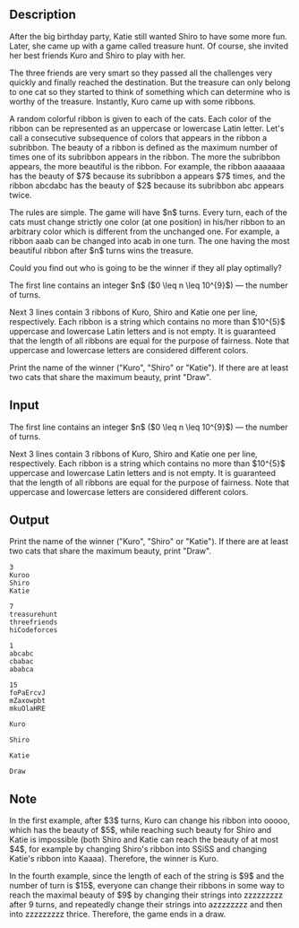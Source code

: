 ## Description

<div><p>After the big birthday party, Katie still wanted Shiro to have some more fun. Later, she came up with a game called <span class="tex-font-style-it">treasure hunt</span>. Of course, she invited her best friends Kuro and Shiro to play with her.</p><p>The three friends are very smart so they passed all the challenges very quickly and finally reached the destination. But the treasure can only belong to one cat so they started to think of something which can determine who is worthy of the treasure. Instantly, Kuro came up with some ribbons.</p><p>A random colorful ribbon is given to each of the cats. Each color of the ribbon can be represented as an uppercase or lowercase Latin letter. Let's call a consecutive subsequence of colors that appears in the ribbon a <span class="tex-font-style-it">subribbon</span>. The <span class="tex-font-style-it">beauty</span> of a ribbon is defined as the maximum number of times one of its subribbon appears in the ribbon. The more the subribbon appears, the more beautiful is the ribbon. For example, the ribbon <span class="tex-font-style-tt">aaaaaaa</span> has the beauty of $7$ because its subribbon <span class="tex-font-style-tt">a</span> appears $7$ times, and the ribbon <span class="tex-font-style-tt">abcdabc</span> has the beauty of $2$ because its subribbon <span class="tex-font-style-tt">abc</span> appears twice.</p><p>The rules are simple. The game will have $n$ turns. Every turn, each of the cats must change strictly <span class="tex-font-style-bf">one</span> color (at one position) in his/her ribbon to an arbitrary color which is <span class="tex-font-style-bf">different</span> from the unchanged one. For example, a ribbon <span class="tex-font-style-tt">aaab</span> can be changed into <span class="tex-font-style-tt">acab</span> in one turn. The one having the most beautiful ribbon after $n$ turns wins the treasure.</p><p>Could you find out who is going to be the winner if they all play optimally?</p></div><div class="input-specification"><p>The first line contains an integer $n$ ($0 \leq n \leq 10^{9}$)&nbsp;— the number of turns.</p><p>Next 3 lines contain 3 ribbons of Kuro, Shiro and Katie one per line, respectively. Each ribbon is a string which contains no more than $10^{5}$ uppercase and lowercase Latin letters and is not empty. It is guaranteed that the length of all ribbons are equal for the purpose of fairness. Note that uppercase and lowercase letters are considered different colors.</p></div><div class="output-specification"><p>Print the name of the winner ("<span class="tex-font-style-tt">Kuro</span>", "<span class="tex-font-style-tt">Shiro</span>" or "<span class="tex-font-style-tt">Katie</span>"). If there are at least two cats that share the maximum beauty, print "<span class="tex-font-style-tt">Draw</span>".</p></div>

## Input

<p>The first line contains an integer $n$ ($0 \leq n \leq 10^{9}$)&nbsp;— the number of turns.</p><p>Next 3 lines contain 3 ribbons of Kuro, Shiro and Katie one per line, respectively. Each ribbon is a string which contains no more than $10^{5}$ uppercase and lowercase Latin letters and is not empty. It is guaranteed that the length of all ribbons are equal for the purpose of fairness. Note that uppercase and lowercase letters are considered different colors.</p>

## Output

<p>Print the name of the winner ("<span class="tex-font-style-tt">Kuro</span>", "<span class="tex-font-style-tt">Shiro</span>" or "<span class="tex-font-style-tt">Katie</span>"). If there are at least two cats that share the maximum beauty, print "<span class="tex-font-style-tt">Draw</span>".</p>





```input1
3
Kuroo
Shiro
Katie

```




```input2
7
treasurehunt
threefriends
hiCodeforces

```




```input3
1
abcabc
cbabac
ababca

```




```input4
15
foPaErcvJ
mZaxowpbt
mkuOlaHRE

```




```output1
Kuro

```




```output2
Shiro

```




```output3
Katie

```




```output4
Draw

```



## Note

<p>In the first example, after $3$ turns, Kuro can change his ribbon into <span class="tex-font-style-tt">ooooo</span>, which has the beauty of $5$, while reaching such beauty for Shiro and Katie is impossible (both Shiro and Katie can reach the beauty of at most $4$, for example by changing Shiro's ribbon into <span class="tex-font-style-tt">SSiSS</span> and changing Katie's ribbon into <span class="tex-font-style-tt">Kaaaa</span>). Therefore, the winner is Kuro.</p><p>In the fourth example, since the length of each of the string is $9$ and the number of turn is $15$, everyone can change their ribbons in some way to reach the maximal beauty of $9$ by changing their strings into <span class="tex-font-style-tt">zzzzzzzzz</span> after 9 turns, and repeatedly change their strings into <span class="tex-font-style-tt">azzzzzzzz</span> and then into <span class="tex-font-style-tt">zzzzzzzzz</span> thrice. Therefore, the game ends in a draw.</p>
